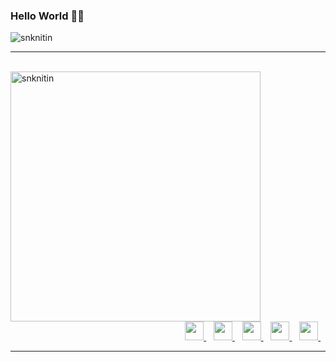 ### Hello World 🤖👋

<div align="left"> 
    <img src="https://komarev.com/ghpvc/?username=snknitin" alt="snknitin"> 
</div>

<!--
**snknitin/snknitin** is a ✨ _special_ ✨ repository because its `README.md` (this file) appears on your GitHub profile.

Here are some ideas to get you started:

- 🔭 I’m currently working on ...
- 🌱 I’m currently learning ...
- 👯 I’m looking to collaborate on ...
- 🤔 I’m looking for help with ...
- 💬 Ask me about ...
- 📫 How to reach me: ...
- 😄 Pronouns: ...
- ⚡ Fun fact: ...
-->

<hr>
<br>
<div align="left">
    <img src="https://github-readme-stats.vercel.app/api?username=snknitin&show_icons=true&theme=algolia"  width="400px" alt="snknitin">
</div>
<div align="right">
    <a href="https://www.linkedin.com/in/nitinkishore/">
        <img src="https://image.flaticon.com/icons/png/512/145/145807.png" width="30px">
    </a>&nbsp;&nbsp;
    <a href="https://twitter.com/Nitin_wysiwyg/">
        <img src="https://image.flaticon.com/icons/png/512/145/145812.png" width="30px">
    </a>&nbsp;&nbsp;
    <a href="https://discordapp.com/users/Vipul#6101/">
        <img src="https://image.flaticon.com/icons/png/512/2111/2111370.png" width="30px">
    </a>&nbsp;&nbsp;
    <a href="https://discordapp.com/users/Vipul#6101/">
        <img src="https://image.flaticon.com/icons/png/512/2111/2111370.png" width="30px">
    </a>&nbsp;&nbsp;
    <a href="https://www.instagram.com/nitin_kishore4869/">
        <img src="https://image.flaticon.com/icons/png/512/2111/2111370.png" width="30px">
    </a>&nbsp;&nbsp;
</div>
<hr>
<br>
